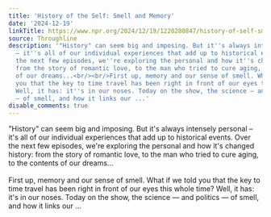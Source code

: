```yaml
---
title: 'History of the Self: Smell and Memory'
date: '2024-12-19'
linkTitle: https://www.npr.org/2024/12/19/1220280847/history-of-self-smell-memory
source: Throughline
description: '"History" can seem big and imposing. But it''s always intensely personal
  – it''s all of our individual experiences that add up to historical events. Over
  the next few episodes, we''re exploring the personal and how it''s changed history:
  from the story of romantic love, to the man who tried to cure aging, to the contents
  of our dreams...<br/><br/>First up, memory and our sense of smell. What if we told
  you that the key to time travel has been right in front of our eyes this whole time?
  Well, it has: it''s in our noses. Today on the show, the science — and politics
  — of smell, and how it links our ...'
disable_comments: true
---
```

"History" can seem big and imposing. But it's always intensely personal – it's all of our individual experiences that add up to historical events. Over the next few episodes, we're exploring the personal and how it's changed history: from the story of romantic love, to the man who tried to cure aging, to the contents of our dreams...<br/><br/>First up, memory and our sense of smell. What if we told you that the key to time travel has been right in front of our eyes this whole time? Well, it has: it's in our noses. Today on the show, the science — and politics — of smell, and how it links our ...